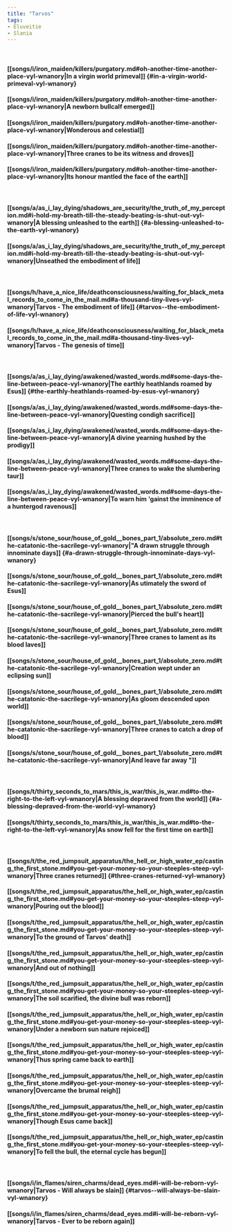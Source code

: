 ```yaml
---
title: "Tarvos"
tags:
- Eluveitie
- Slania
---
```

&nbsp;
#### [[songs/i/iron_maiden/killers/purgatory.md#oh-another-time-another-place-vyl-wnanory|In a virgin world primeval]] {#in-a-virgin-world-primeval-vyl-wnanory}
#### [[songs/i/iron_maiden/killers/purgatory.md#oh-another-time-another-place-vyl-wnanory|A newborn bullcalf emerged]]
#### [[songs/i/iron_maiden/killers/purgatory.md#oh-another-time-another-place-vyl-wnanory|Wonderous and celestial]]
#### [[songs/i/iron_maiden/killers/purgatory.md#oh-another-time-another-place-vyl-wnanory|Three cranes to be its witness and droves]]
#### [[songs/i/iron_maiden/killers/purgatory.md#oh-another-time-another-place-vyl-wnanory|Its honour mantled the face of the earth]]
&nbsp;
#### [[songs/a/as_i_lay_dying/shadows_are_security/the_truth_of_my_perception.md#i-hold-my-breath-till-the-steady-beating-is-shut-out-vyl-wnanory|A blessing unleashed to the earth]] {#a-blessing-unleashed-to-the-earth-vyl-wnanory}
#### [[songs/a/as_i_lay_dying/shadows_are_security/the_truth_of_my_perception.md#i-hold-my-breath-till-the-steady-beating-is-shut-out-vyl-wnanory|Unseathed the embodiment of life]]
&nbsp;
#### [[songs/h/have_a_nice_life/deathconsciousness/waiting_for_black_metal_records_to_come_in_the_mail.md#a-thousand-tiny-lives-vyl-wnanory|Tarvos - The embodiment of life]] {#tarvos--the-embodiment-of-life-vyl-wnanory}
#### [[songs/h/have_a_nice_life/deathconsciousness/waiting_for_black_metal_records_to_come_in_the_mail.md#a-thousand-tiny-lives-vyl-wnanory|Tarvos - The genesis of time]]
&nbsp;
#### [[songs/a/as_i_lay_dying/awakened/wasted_words.md#some-days-the-line-between-peace-vyl-wnanory|The earthly heathlands roamed by Esus]] {#the-earthly-heathlands-roamed-by-esus-vyl-wnanory}
#### [[songs/a/as_i_lay_dying/awakened/wasted_words.md#some-days-the-line-between-peace-vyl-wnanory|Questing condigh sacrifice]]
#### [[songs/a/as_i_lay_dying/awakened/wasted_words.md#some-days-the-line-between-peace-vyl-wnanory|A divine yearning hushed by the prodigy]]
#### [[songs/a/as_i_lay_dying/awakened/wasted_words.md#some-days-the-line-between-peace-vyl-wnanory|Three cranes to wake the slumbering taur]]
#### [[songs/a/as_i_lay_dying/awakened/wasted_words.md#some-days-the-line-between-peace-vyl-wnanory|To warn him 'gainst the imminence of a huntergod ravenous]]
&nbsp;
#### [[songs/s/stone_sour/house_of_gold__bones_part_1/absolute_zero.md#the-catatonic-the-sacrilege-vyl-wnanory|"A drawn struggle through innominate days]] {#a-drawn-struggle-through-innominate-days-vyl-wnanory}
#### [[songs/s/stone_sour/house_of_gold__bones_part_1/absolute_zero.md#the-catatonic-the-sacrilege-vyl-wnanory|As utimately the sword of Esus]]
#### [[songs/s/stone_sour/house_of_gold__bones_part_1/absolute_zero.md#the-catatonic-the-sacrilege-vyl-wnanory|Pierced the bull's heart]]
#### [[songs/s/stone_sour/house_of_gold__bones_part_1/absolute_zero.md#the-catatonic-the-sacrilege-vyl-wnanory|Three cranes to lament as its blood laves]]
#### [[songs/s/stone_sour/house_of_gold__bones_part_1/absolute_zero.md#the-catatonic-the-sacrilege-vyl-wnanory|Creation wept under an eclipsing sun]]
#### [[songs/s/stone_sour/house_of_gold__bones_part_1/absolute_zero.md#the-catatonic-the-sacrilege-vyl-wnanory|As gloom descended upon world]]
#### [[songs/s/stone_sour/house_of_gold__bones_part_1/absolute_zero.md#the-catatonic-the-sacrilege-vyl-wnanory|Three cranes to catch a drop of blood]]
#### [[songs/s/stone_sour/house_of_gold__bones_part_1/absolute_zero.md#the-catatonic-the-sacrilege-vyl-wnanory|And leave far away "]]
&nbsp;
#### [[songs/t/thirty_seconds_to_mars/this_is_war/this_is_war.md#to-the-right-to-the-left-vyl-wnanory|A blessing depraved from the world]] {#a-blessing-depraved-from-the-world-vyl-wnanory}
#### [[songs/t/thirty_seconds_to_mars/this_is_war/this_is_war.md#to-the-right-to-the-left-vyl-wnanory|As snow fell for the first time on earth]]
&nbsp;
#### [[songs/t/the_red_jumpsuit_apparatus/the_hell_or_high_water_ep/casting_the_first_stone.md#you-get-your-money-so-your-steeples-steep-vyl-wnanory|Three cranes returned]] {#three-cranes-returned-vyl-wnanory}
#### [[songs/t/the_red_jumpsuit_apparatus/the_hell_or_high_water_ep/casting_the_first_stone.md#you-get-your-money-so-your-steeples-steep-vyl-wnanory|Pouring out the blood]]
#### [[songs/t/the_red_jumpsuit_apparatus/the_hell_or_high_water_ep/casting_the_first_stone.md#you-get-your-money-so-your-steeples-steep-vyl-wnanory|To the ground of Tarvos' death]]
#### [[songs/t/the_red_jumpsuit_apparatus/the_hell_or_high_water_ep/casting_the_first_stone.md#you-get-your-money-so-your-steeples-steep-vyl-wnanory|And out of nothing]]
#### [[songs/t/the_red_jumpsuit_apparatus/the_hell_or_high_water_ep/casting_the_first_stone.md#you-get-your-money-so-your-steeples-steep-vyl-wnanory|The soil scarified, the divine bull was reborn]]
#### [[songs/t/the_red_jumpsuit_apparatus/the_hell_or_high_water_ep/casting_the_first_stone.md#you-get-your-money-so-your-steeples-steep-vyl-wnanory|Under a newborn sun nature rejoiced]]
#### [[songs/t/the_red_jumpsuit_apparatus/the_hell_or_high_water_ep/casting_the_first_stone.md#you-get-your-money-so-your-steeples-steep-vyl-wnanory|Thus spring came back to earth]]
#### [[songs/t/the_red_jumpsuit_apparatus/the_hell_or_high_water_ep/casting_the_first_stone.md#you-get-your-money-so-your-steeples-steep-vyl-wnanory|Overcame the brumal reigh]]
#### [[songs/t/the_red_jumpsuit_apparatus/the_hell_or_high_water_ep/casting_the_first_stone.md#you-get-your-money-so-your-steeples-steep-vyl-wnanory|Though Esus came back]]
#### [[songs/t/the_red_jumpsuit_apparatus/the_hell_or_high_water_ep/casting_the_first_stone.md#you-get-your-money-so-your-steeples-steep-vyl-wnanory|To fell the bull, the eternal cycle has begun]]
&nbsp;
#### [[songs/i/in_flames/siren_charms/dead_eyes.md#i-will-be-reborn-vyl-wnanory|Tarvos - Will always be slain]] {#tarvos--will-always-be-slain-vyl-wnanory}
#### [[songs/i/in_flames/siren_charms/dead_eyes.md#i-will-be-reborn-vyl-wnanory|Tarvos - Ever to be reborn again]]
